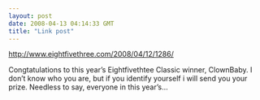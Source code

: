 ```yaml
---
layout: post
date: 2008-04-13 04:14:33 GMT
title: "Link post"
---
```

<http://www.eightfivethree.com/2008/04/12/1286/>


<p>Congtatulations to this year’s Eightfivethtee Classic winner, ClownBaby. I don’t know who you are, but if you identify yourself i will send you your prize. Needless to say, everyone in this year’s...</p>